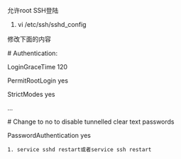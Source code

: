允许root SSH登陆

1. vi /etc/ssh/sshd\_config

修改下面的内容

\# Authentication:

LoginGraceTime 120

PermitRootLogin yes

StrictModes yes

…

\# Change to no to disable tunnelled clear text passwords

PasswordAuthentication yes



	1. service sshd restart或者service ssh restart

